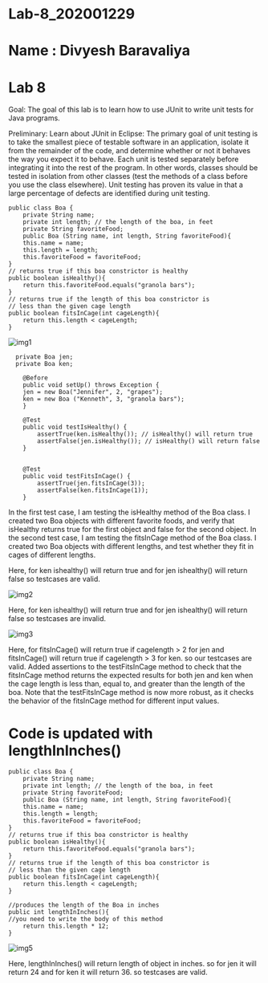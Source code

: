 # Lab-8_202001229

# Name : Divyesh Baravaliya
# Lab 8

Goal:
The goal of this lab is to learn how to use JUnit to write unit tests for Java programs.

Preliminary: Learn about JUnit in Eclipse:
The primary goal of unit testing is to take the smallest piece of testable software in an
application, isolate it from the remainder of the code, and determine whether or not it behaves
the way you expect it to behave. Each unit is tested separately before integrating it into the
rest of the program. In other words, classes should be tested in isolation from other classes
(test the methods of a class before you use the class elsewhere). Unit testing has proven its
value in that a large percentage of defects are identified during unit testing.

```
public class Boa {
	private String name;
	private int length; // the length of the boa, in feet
	private String favoriteFood;
	public Boa (String name, int length, String favoriteFood){
	this.name = name;
	this.length = length;
	this.favoriteFood = favoriteFood;
}
// returns true if this boa constrictor is healthy
public boolean isHealthy(){
	return this.favoriteFood.equals("granola bars");
}
// returns true if the length of this boa constrictor is
// less than the given cage length
public boolean fitsInCage(int cageLength){
	return this.length < cageLength;
}
```

![img1](https://user-images.githubusercontent.com/77344495/233327696-e91e1ba3-1ea5-452e-a9df-dce1ed26a48f.png)


```
  private Boa jen;
  private Boa ken;
  
	@Before
	public void setUp() throws Exception {
	jen = new Boa("Jennifer", 2, "grapes");
	ken = new Boa ("Kenneth", 3, "granola bars");
	}

	@Test
	public void testIsHealthy() {
		assertTrue(ken.isHealthy()); // isHealthy() will return true
		assertFalse(jen.isHealthy()); // isHealthy() will return false
	}
	

	@Test
	public void testFitsInCage() {
		assertTrue(jen.fitsInCage(3));
		assertFalse(ken.fitsInCage(1));
	}
```

In the first test case, I am testing the isHealthy method of the Boa class. I created two Boa objects with different favorite foods, and verify that isHealthy returns true for the first object and false for the second object.
In the second test case, I am testing the fitsInCage method of the Boa class. I created two Boa objects with different lengths, and test whether they fit in cages of different lengths.

Here, for ken ishealthy() will return true and for jen ishealthy() will return false so testcases are valid.

![img2](https://user-images.githubusercontent.com/77344495/233329464-9feeacb1-2bdf-404c-bb2e-b7ef11f8e506.png)

Here, for ken ishealthy() will return true and for jen ishealthy() will return false so testcases are invalid.

![img3](https://user-images.githubusercontent.com/77344495/233330349-d71c98fa-9f6d-426a-8c90-a4a9f6a92707.png)

Here, for fitsInCage() will return true if cagelength > 2 for jen and fitsInCage() will return true if cagelength > 3 for ken. so our testcases are valid.
Added assertions to the testFitsInCage method to check that the fitsInCage method returns the expected results for both jen and ken when the cage length is less than, equal to, and greater than the length of the boa.
Note that the testFitsInCage method is now more robust, as it checks the behavior of the fitsInCage method for different input values.



# Code is updated with lengthInInches()
```
public class Boa {
	private String name;
	private int length; // the length of the boa, in feet
	private String favoriteFood;
	public Boa (String name, int length, String favoriteFood){
	this.name = name;
	this.length = length;
	this.favoriteFood = favoriteFood;
}
// returns true if this boa constrictor is healthy
public boolean isHealthy(){
	return this.favoriteFood.equals("granola bars");
}
// returns true if the length of this boa constrictor is
// less than the given cage length
public boolean fitsInCage(int cageLength){
	return this.length < cageLength;
}

//produces the length of the Boa in inches
public int lengthInInches(){
//you need to write the body of this method
	return this.length * 12;
}
```

![img5](https://user-images.githubusercontent.com/77344495/233333382-d93dd5ad-0b43-4f89-9315-85b80155c1d4.png)

Here, lengthInInches() will return length of object in inches. so for jen it will return 24 and for ken it will return 36. so testcases are valid.
